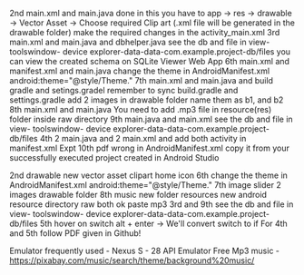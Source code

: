 2nd main.xml and main.java done in this you have to app -> res -> drawable -> Vector Asset -> Choose required Clip art (.xml file will be generated in the drawable folder) make the required changes in the activity_main.xml
3rd main.xml and main.java and dbhelper.java see the db and file in view- toolswindow- device explorer-data-data-com.example.project-db/files you can view the created schema on SQLite Viewer Web App
6th main.xml and manifest.xml and main.java change the theme in AndroidManifest.xml android:theme="@style/Theme.<filename>" 
7th main.xml and main.java and build gradle and setings.gradel remember to sync build.gradle and settings.gradle add 2 images in drawable folder name them as b1, and b2
8th main.xml and main.java You need to add .mp3 file in resource(res) folder inside raw directory
9th main.java and main.xml see the db and file in view- toolswindow- device explorer-data-data-com.example.project-db/files
4th 2 main.java and 2 main.xml and add both activity in manifest.xml
Expt 10th pdf wrong in AndroidManifest.xml copy it from your successfully executed project created in Android Studio 

2nd drawable new vector asset clipart home icon
6th change the theme in AndroidManifest.xml android:theme="@style/Theme.<filename>" 
7th image slider 2 images drawable folder
8th music new folder resources new android resource directory raw both ok paste mp3
3rd and 9th see the db and file in view- toolswindow- device explorer-data-data-com.example.project-db/files
5th hover on switch alt + enter -> We'll convert switch to if
For 4th and 5th follow PDF given in Github!

Emulator frequently used - Nexus S - 28 API Emulator
Free Mp3 music - https://pixabay.com/music/search/theme/background%20music/
